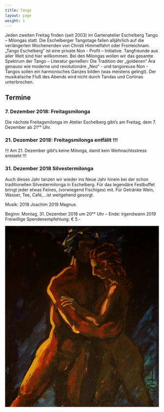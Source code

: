 ```yaml
---
title: Tango
layout: page
weight: 1
---
```


Jeden zweiten Freitag finden (seit 2003) im Gartenatelier Eschelberg Tango – Milongas statt. Die Eschelberger Tangotage fallen alljährlich auf die verlängerten Wochenenden von Christi Himmelfahrt oder Fronleichnam.  
„Tango Eschelberg“ ist eine private Non - Profit – Initiative. Tangfreunde aus aller Welt sind hier willkommen.
Bei den Milongas wollen wir das gesamte Spektrum der Tango – Literatur genießen: Die Tradition der „goldenen“ Ära genauso wie moderne und revolutionäre „Neo“ - und tangoreuse Non -Tangos sollen ein harmonisches Ganzes bilden (was meistens gelingt).
Der musikalische Fluß des Abends wird nicht durch Tandas und Cortinas unterbrochen.

## Termine

### 7. Dezember 2018: Freitagsmilonga

Die nächste Freitagsmilonga im Atelier Eschelberg gibt’s am Freitag, dem 7. Dezember ab 21°° Uhr.

### 21. Dezember 2018: Freitagsmilonga entfällt !!!

!!! Am 21. Dezember gibt‘s keine Milonga, damit kein Weihnachtsstress entsteht !!!

### 31. Dezember 2018 Silvestermilonga

Auch dieses Jahr tanzen wir wieder ins Neue Jahr hinein bei der schon traditionellen Silvestermilonga in Eschelberg.
Für das legendäre Festbuffet bringt jeder etwas Feines, (vorwiegend Fischiges) mit. Für Getränke Wein, Wasser, Tee, Café,…ist weitgehend gesorgt.

Musik: 2018 Joachim
       2019 Magnus

Beginn: Montag, 31. Dezember 2018 um 20°° Uhr – Ende: irgendwann 2019
Freiwillige Spendenempfehlung: € 5.- 

![Titel](/files/tango/TB12_248.jpg)
